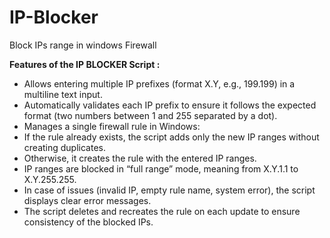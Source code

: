 # IP-Blocker
Block IPs range in windows Firewall

**Features of the IP BLOCKER Script :**

- Allows entering multiple IP prefixes (format X.Y, e.g., 199.199) in a multiline text input.
- Automatically validates each IP prefix to ensure it follows the expected format (two numbers between 1 and 255 separated by a dot).
- Manages a single firewall rule in Windows:
- If the rule already exists, the script adds only the new IP ranges without creating duplicates.
- Otherwise, it creates the rule with the entered IP ranges.
- IP ranges are blocked in “full range” mode, meaning from X.Y.1.1 to X.Y.255.255.
- In case of issues (invalid IP, empty rule name, system error), the script displays clear error messages.
- The script deletes and recreates the rule on each update to ensure consistency of the blocked IPs.
